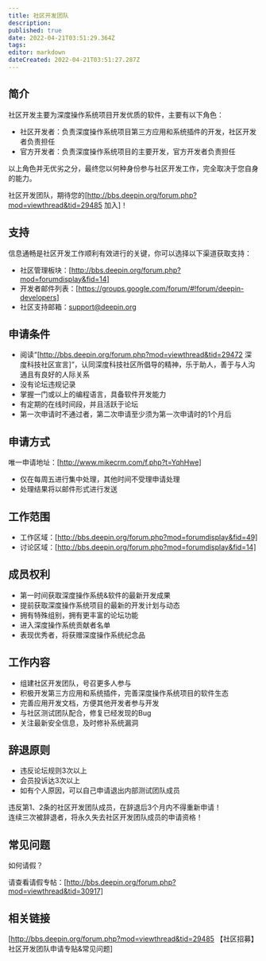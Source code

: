 ```yaml
---
title: 社区开发团队
description: 
published: true
date: 2022-04-21T03:51:29.364Z
tags: 
editor: markdown
dateCreated: 2022-04-21T03:51:27.287Z
---
```


## 简介

社区开发主要为深度操作系统项目开发优质的软件，主要有以下角色：

* 社区开发者：负责深度操作系统项目第三方应用和系统插件的开发，社区开发者负责担任
* 官方开发者：负责深度操作系统项目的主要开发，官方开发者负责担任

以上角色并无优劣之分，最终您以何种身份参与社区开发工作，完全取决于您自身的能力。

社区开发团队，期待您的[http://bbs.deepin.org/forum.php?mod=viewthread&tid=29485 加入]！

## 支持

信息通畅是社区开发工作顺利有效进行的关键，你可以选择以下渠道获取支持：

* 社区管理板块：[http://bbs.deepin.org/forum.php?mod=forumdisplay&fid=14]
* 开发者邮件列表：[https://groups.google.com/forum/#!forum/deepin-developers]
* 社区支持邮箱：support@deepin.org

## 申请条件

* 阅读“[http://bbs.deepin.org/forum.php?mod=viewthread&tid=29472 深度科技社区宣言]”，认同深度科技社区所倡导的精神，乐于助人，善于与人沟通且有良好的人际关系
* 没有论坛违规记录
* 掌握一门或以上的编程语言，具备软件开发能力
* 有定期的在线时间段，并且活跃于论坛
* 第一次申请时不通过者，第二次申请至少须为第一次申请时的1个月后

## 申请方式

唯一申请地址：[http://www.mikecrm.com/f.php?t=YqhHwe]


* 仅在每周五进行集中处理，其他时间不受理申请处理
* 处理结果将以邮件形式进行发送

## 工作范围

* 工作区域：[http://bbs.deepin.org/forum.php?mod=forumdisplay&fid=49]
* 讨论区域：[http://bbs.deepin.org/forum.php?mod=forumdisplay&fid=14]

## 成员权利

* 第一时间获取深度操作系统&软件的最新开发成果
* 提前获取深度操作系统项目的最新的开发计划与动态
* 拥有特殊组别，拥有更丰富的论坛功能
* 进入深度操作系统贡献者名单
* 表现优秀者，将获赠深度操作系统纪念品

## 工作内容

* 组建社区开发团队，号召更多人参与
* 积极开发第三方应用和系统插件，完善深度操作系统项目的软件生态
* 完善应用开发文档，方便其他开发者参与开发
* 与社区测试团队配合，修复已经发现的Bug
* 关注最新安全信息，及时修补系统漏洞

## 辞退原则

* 违反论坛规则3次以上
* 会员投诉达3次以上
* 如有个人原因，可以自己申请退出内部测试团队成员

违反第1、2条的社区开发团队成员，在辞退后3个月内不得重新申请！<br/>连续三次被辞退者，将永久失去社区开发团队成员的申请资格！

## 常见问题

如何请假？

请查看请假专帖：[http://bbs.deepin.org/forum.php?mod=viewthread&tid=30917]



## 相关链接

[http://bbs.deepin.org/forum.php?mod=viewthread&tid=29485 【社区招募】社区开发团队申请专贴&常见问题]